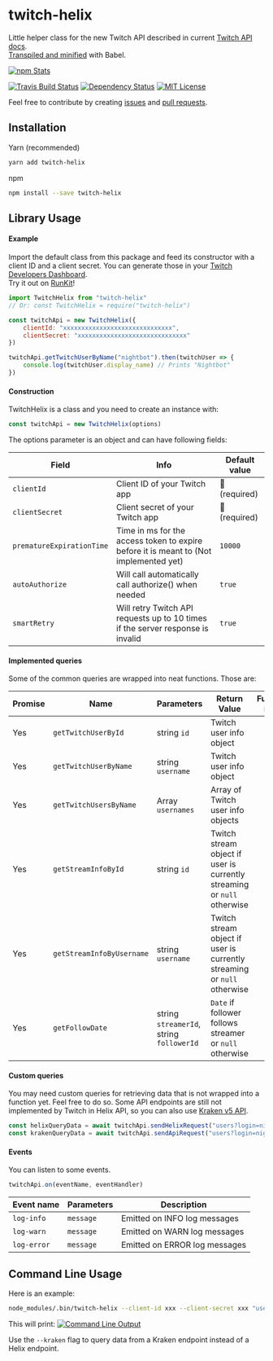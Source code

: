 # twitch-helix
Little helper class for the new Twitch API described in current [Twitch API docs](https://dev.twitch.tv/docs/api/reference).<br>
[Transpiled and minified](https://unpkg.com/twitch-helix) with Babel.

[![npm Stats](https://nodei.co/npm/twitch-helix.png?downloads=true&downloadRank=true&stars=true)](https://nodei.co/npm/twitch-helix/)

[![Travis Build Status](https://api.travis-ci.org/Jaid/twitch-helix.svg)](https://travis-ci.org/Jaid/twitch-helix)
[![Dependency Status](https://gemnasium.com/badges/github.com/Jaid/twitch-helix.svg)](https://gemnasium.com/github.com/Jaid/twitch-helix)
[![MIT License](https://img.shields.io/badge/license-MIT-blue.svg)](https://raw.githubusercontent.com/Jaid/twitch-helix/master/license.txt)

Feel free to contribute by creating [issues](https://github.com/Jaid/twitch-helix/issues) and [pull requests](https://github.com/Jaid/twitch-helix/pulls).

## Installation

Yarn (recommended)
```bash
yarn add twitch-helix
```

npm
```bash
npm install --save twitch-helix
```

## Library Usage

#### Example

Import the default class from this package and feed its constructor with a client ID and a client secret. You can generate those in your [Twitch Developers Dashboard](https://dev.twitch.tv/dashboard/apps).<br>
Try it out on [RunKit](https://npm.runkit.com/twitch-helix)!

```jsx
import TwitchHelix from "twitch-helix"
// Or: const TwitchHelix = require("twitch-helix")

const twitchApi = new TwitchHelix({
    clientId: "xxxxxxxxxxxxxxxxxxxxxxxxxxxxxx",
    clientSecret: "xxxxxxxxxxxxxxxxxxxxxxxxxxxxxx"
})

twitchApi.getTwitchUserByName("nightbot").then(twitchUser => {
    console.log(twitchUser.display_name) // Prints "Nightbot"
})
```

#### Construction

TwitchHelix is a class and you need to create an instance with:

```jsx
const twitchApi = new TwitchHelix(options)
```

The options parameter is an object and can have following fields:

Field|Info|Default value
---|---|---
`clientId`|Client ID of your Twitch app|:no_entry_sign: (required)
`clientSecret`|Client secret of your Twitch app|:no_entry_sign: (required)
`prematureExpirationTime`|Time in ms for the access token to expire before it is meant to (Not implemented yet)|`10000`
`autoAuthorize`|Will call automatically call authorize() when needed|`true`
`smartRetry`|Will retry Twitch API requests up to 10 times if the server response is invalid|`true`

#### Implemented queries

Some of the common queries are wrapped into neat functions. Those are:

Promise|Name|Parameters|Return Value|Further info
---|---|---|---|---
Yes|`getTwitchUserById`|string `id`|Twitch user info object
Yes|`getTwitchUserByName`|string `username`|Twitch user info object
Yes|`getTwitchUsersByName`|Array<string> `usernames`|Array of Twitch user info objects
Yes|`getStreamInfoById`|string `id`|Twitch stream object if user is currently streaming or `null` otherwise
Yes|`getStreamInfoByUsername`|string `username`|Twitch stream object if user is currently streaming or `null` otherwise
Yes|`getFollowDate`|string `streamerId`, string `followerId`|`Date` if follower follows streamer or `null` otherwise

#### Custom queries

You may need custom queries for retrieving data that is not wrapped into a function yet. Feel free to do so. Some API endpoints are still not implemented by Twitch in Helix API, so you can also use [Kraken v5 API](https://dev.twitch.tv/docs/v5).

```jsx
const helixQueryData = await twitchApi.sendHelixRequest("users?login=nightbot&login=moobot")
const krakenQueryData = await twitchApi.sendApiRequest("users?login=nightbot,moobot", {api: "kraken"})
```

#### Events

You can listen to some events.
```jsx
twitchApi.on(eventName, eventHandler)
```

Event name|Parameters|Description
---|---|---
`log-info`|`message`|Emitted on INFO log messages
`log-warn`|`message`|Emitted on WARN log messages
`log-error`|`message`|Emitted on ERROR log messages

## Command Line Usage

Here is an example:
```bash
node_modules/.bin/twitch-helix --client-id xxx --client-secret xxx "users?login=nightbot"
``` 

This will print:
[![Command Line Output](https://i.imgur.com/PTdBOQW.png)](https://i.imgur.com/PTdBOQW.png)

Use the `--kraken` flag to query data from a Kraken endpoint instead of a Helix endpoint.
